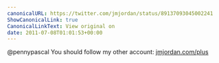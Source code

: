```yaml
---
canonicalURL: https://twitter.com/jmjordan/status/89137093045002241
ShowCanonicalLink: true
CanonicalLinkText: View original on
date: 2011-07-08T01:01:53+00:00
---
```

@pennypascal You should follow my other account: [jmjordan.com/plus](http://jmjordan.com/plus)